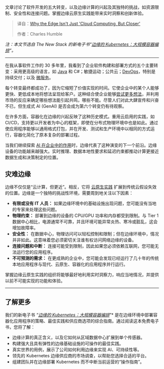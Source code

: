 <!--
title: 边缘计算并非简单的“近端云计算”
cover: https://cdn.thenewstack.io/media/2025/08/acd77790-heroimage.png
summary: 文章讨论了软件开发的五大转变，以及边缘计算的兴起及其独特的挑战，如资源限制、安全性和连接问题。掌握边缘云原生实践能带来实时洞察和创新体验。
-->

文章讨论了软件开发的五大转变，以及边缘计算的兴起及其独特的挑战，如资源限制、安全性和连接问题。掌握边缘云原生实践能带来实时洞察和创新体验。

> 译自：[Why the Edge Isn't Just 'Cloud Computing, But Closer'](https://thenewstack.io/why-the-edge-isnt-just-cloud-computing-but-closer/)
> 
> 作者：Charles Humble

*注：本文节选自 The New Stack 的新电子书“[边缘的 Kubernetes：大规模容器编排](https://thenewstack.io/ebooks/kubernetes/kubernetes-at-the-edge-container-orchestration-at-scale/)”。*

---

在我从事软件工作的 30 多年里，我看到了企业软件构建和部署方式的五个主要转变：采用更高级的语言，如 [Java](https://thenewstack.io/introduction-to-java-programming-language/) 和 C#；敏捷运动；公共云；[DevOps](https://thenewstack.io/introduction-to-devops/)，特别是持续交付；以及 [微服务](https://thenewstack.io/introduction-to-microservices/)。

每个转变最终都成功了，因为它缩短了价值实现的时间。它使企业中的某个人能够更快、更低成本地将想法呈现给客户。这种结合使企业能够[尝试更多想法](https://blog.container-solutions.com/why-run-thousands-of-failed-experiments)，并利用市场的反应来确定哪些想法能引起共鸣，哪些不能。尽管人们对此大肆宣传和兴奋不已，但生成式 AI (GenAI) 是否会成为第六个转变仍有待观察。

在许多方面，容器化在边缘的兴起反映了这种历史模式。重用云启用的实践，如 CI/CD，支持更以开发者为中心的框架，即使在分布式物理环境中也是如此。通过使应用程序能够以通用格式打包，并在开发、测试和生产环境中以相同的方式运行，容器化简化了原本复杂的部署过程。

当我们继续探索 [AI 在企业中的作用](https://thenewstack.io/ai/)时，边缘代表了这种演变的下一个前沿。边缘设备的功能越来越强大。实时推理、数据本地性要求和延迟约束都推动计算更接近数据生成和决策制定的位置。

## 灾难边缘

边缘不仅仅是“云计算，但更近”。相反，它将 [云原生实践](https://thenewstack.io/introduction-to-cloud-native-computing) 扩展到传统云假设失效的位置。边缘是一个独特的挑战性环境，需要周到地关注以下因素：

* **有限或没有 IT 人员：** 如果边缘环境中的基础设施出现问题，您可能没有当地的专家来处理这些问题。
* **物理约束：** 部署到边缘的设备的 CPU/GPU 功率和内存都受到限制。与 Tier 1 数据中心相比，电源通常不可靠，并且环境可能异常炎热、寒冷或脏乱，这会增加故障率。
* **安全性：** 在数据中心，物理访问可以轻松控制和限制；但在边缘环境中，情况并非如此。这意味着您必须密切关注谁有权访问网络边缘的设备。
* **连接问题和中断：** 连接可能受到限制，因此如果您必须依赖互联网，您可能无法运行您的应用程序。
* **不可预测的需求：** 在更成熟的企业中，您可能会发现已经运行了几十年的传统本地应用程序与现代、云原生、容器化的应用程序并行运行。

掌握边缘云原生实践的组织将能够最好地利用实时洞察力，响应当地情况，并提供以前不可能实现的功能和体验。

---

## 了解更多

我们的新电子书 *“[边缘的 Kubernetes：大规模容器编排](https://thenewstack.io/ebooks/kubernetes/kubernetes-at-the-edge-container-orchestration-at-scale/)*”* 是在边缘环境中部署容器化应用程序的策略、最佳实践和供应商选项的综合指南。通过阅读这本免费电子书，您将了解：

* 边缘计算的真正含义，以及它如何从区域数据中心扩展到单个传感器。
* 构建强大且具有弹性的边缘基础设施的可操作的最佳实践。
* 真实世界的用例，展示了公司如何利用边缘来实现 AI、可持续性等。
* 领先的 Kubernetes 边缘供应商的市场调查，以帮助您选择合适的平台。
* 组建团队并在边缘部署 Kubernetes 而不中断当前运营的“操作指南”。